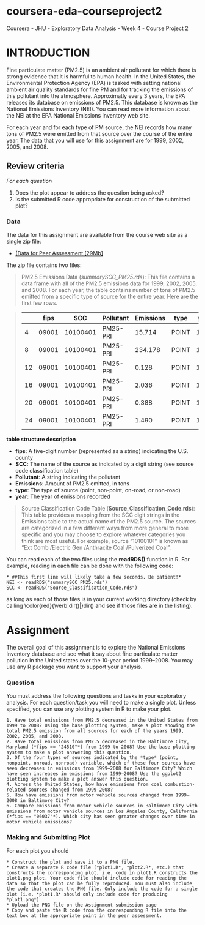# coursera-eda-courseproject2
Coursera - JHU - Exploratory Data Analysis - Week 4 - Course Project 2

# INTRODUCTION
Fine particulate matter (PM2.5) is an ambient air pollutant for which there is strong evidence that it is harmful to human health. In the United States, the Environmental Protection Agency (EPA) is tasked with setting national ambient air quality standards for fine PM and for tracking the emissions of this pollutant into the atmosphere. Approximatly every 3 years, the EPA releases its database on emissions of PM2.5. This database is known as the National Emissions Inventory (NEI). You can read more information about the NEI at the EPA National Emissions Inventory web site.

For each year and for each type of PM source, the NEI records how many tons of PM2.5 were emitted from that source over the course of the entire year. The data that you will use for this assignment are for 1999, 2002, 2005, and 2008.

## Review criteria
*For each question*
1. Does the plot appear to address the question being asked?
2. Is the submitted R code appropriate for construction of the submitted plot?

### Data 
The data for this assignment are available from the course web site as a single zip file:

* [(Data for Peer Assessment [29Mb]](https://d396qusza40orc.cloudfront.net/exdata%2Fdata%2FNEI_data.zip)

The zip file contains two files:

> PM2.5 Emissions Data (*summarySCC_PM25.rds*): This file contains a data frame with all of the PM2.5 emissions data for 1999, 2002, 2005, and 2008. For each year, the table contains number of tons of PM2.5 emitted from a specific type of source for the entire year. Here are the first few rows.

>|  |  fips |    SCC   |  Pollutant | Emissions | type | year
>|--|--------|----------|------------|-----------|------|-----
>|4 | 09001 | 10100401 |  PM25-PRI  |  15.714   | POINT|1999 
>|8 | 09001 | 10100401 |  PM25-PRI  | 234.178   | POINT|1999 
>|12| 09001 | 10100401 |  PM25-PRI  |   0.128   | POINT|1999 
>|16| 09001 | 10100401 |  PM25-PRI  |   2.036   | POINT|1999 
>|20| 09001 | 10100401 |  PM25-PRI  |   0.388   | POINT|1999 
>|24| 09001 | 10100401 |  PM25-PRI  |   1.490   | POINT|1999 

**table structure description**
* **fips**: A five-digit number (represented as a string) indicating the U.S. county
* **SCC**: The name of the source as indicated by a digit string (see source code classification table)
* **Pollutant**: A string indicating the pollutant
* **Emissions**: Amount of PM2.5 emitted, in tons
* **type**: The type of source (point, non-point, on-road, or non-road)
* **year**: The year of emissions recorded

>Source Classification Code Table (**Source_Classification_Code.rds**): This table provides a mapping from the SCC digit strings in the Emissions table to the actual name of the PM2.5 source. The sources are categorized in a few different ways from more general to more specific and you may choose to explore whatever categories you think are most useful. For example, source “10100101” is known as “Ext Comb /Electric Gen /Anthracite Coal /Pulverized Coal”.
>

You can read each of the two files using the **readRDS()** function in R. For example, reading in each file can be done with the following code:
```
* ##This first line will likely take a few seconds. Be patient!*
NEI <- readRDS("summarySCC_PM25.rds")
SCC <- readRDS("Source_Classification_Code.rds")
```
as long as each of those files is in your current working directory (check by calling \color{red}{\verb|dir()|}dir() and see if those files are in the listing).

# Assignment
The overall goal of this assignment is to explore the National Emissions Inventory database and see what it say about fine particulate matter pollution in the United states over the 10-year period 1999–2008. You may use any R package you want to support your analysis.

### Question
You must address the following questions and tasks in your exploratory analysis. For each question/task you will need to make a single plot. Unless specified, you can use any plotting system in R to make your plot.
```
1. Have total emissions from PM2.5 decreased in the United States from 1999 to 2008? Using the base plotting system, make a plot showing the total PM2.5 emission from all sources for each of the years 1999, 2002, 2005, and 2008.
2. Have total emissions from PM2.5 decreased in the Baltimore City, Maryland (*fips == "24510"*) from 1999 to 2008? Use the base plotting system to make a plot answering this question.
3. Of the four types of sources indicated by the *type* (point, nonpoint, onroad, nonroad) variable, which of these four sources have seen decreases in emissions from 1999–2008 for Baltimore City? Which have seen increases in emissions from 1999–2008? Use the ggplot2 plotting system to make a plot answer this question.
4. Across the United States, how have emissions from coal combustion-related sources changed from 1999–2008?
5. How have emissions from motor vehicle sources changed from 1999–2008 in Baltimore City?
6. Compare emissions from motor vehicle sources in Baltimore City with emissions from motor vehicle sources in Los Angeles County, California (*fips == "06037"*). Which city has seen greater changes over time in motor vehicle emissions?
```

### Making and Submitting Plot
For each plot you should
```
* Construct the plot and save it to a PNG file.
* Create a separate R code file (*plot1.R*, *plot2.R*, etc.) that constructs the corresponding plot, i.e. code in plot1.R constructs the plot1.png plot. Your code file should include code for reading the data so that the plot can be fully reproduced. You must also include the code that creates the PNG file. Only include the code for a single plot (i.e. *plot1.R* should only include code for producing *plot1.png*)
* Upload the PNG file on the Assignment submission page
* Copy and paste the R code from the corresponding R file into the text box at the appropriate point in the peer assessment.
```
